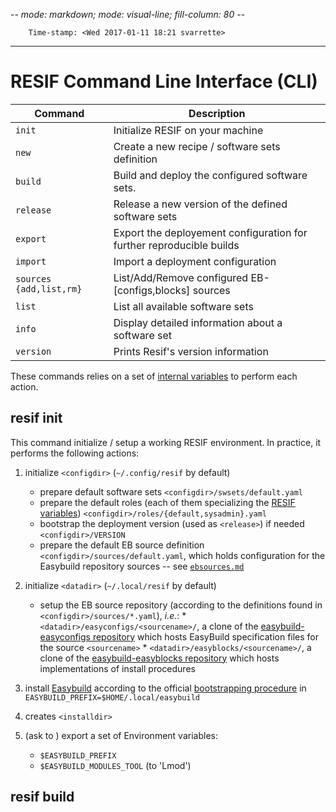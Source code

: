-*- mode: markdown; mode: visual-line; fill-column: 80 -*-

        Time-stamp: <Wed 2017-01-11 18:21 svarrette>

-------------------------------
# RESIF Command Line Interface (CLI)

| Command                 | Description                                                          |
|-------------------------|----------------------------------------------------------------------|
| `init`                  | Initialize RESIF on your machine                                     |
| `new`                   | Create a new recipe / software sets definition                       |
| `build`                 | Build and deploy the configured software sets.                       |
| `release`               | Release a new version of the defined software sets                   |
| `export`                | Export the deployement configuration for further reproducible builds |
| `import`                | Import a deployment configuration                                    |
| `sources {add,list,rm}` | List/Add/Remove configured EB-[configs,blocks] sources               |
| `list`                  | List all available software sets                                     |
| `info`                  | Display detailed information about a software set                    |
| `version`               | Prints Resif's version information                                   |

These commands relies on a set of [internal variables](variables.md) to perform each action.

## resif init

This command initialize / setup a working RESIF environment.
In practice, it performs the following actions:

1. initialize `<configdir>` (`~/.config/resif` by default)
    - prepare default software sets `<configdir>/swsets/default.yaml`
    - prepare the default roles (each of them specializing the [RESIF variables](variables.md))     `<configdir>/roles/{default,sysadmin}.yaml`
    - bootstrap the deployment version (used as `<release>`) if needed `<configdir>/VERSION`
    - prepare the default EB source definition `<configdir>/sources/default.yaml`, which holds configuration for the Easybuild repository sources -- see [`ebsources.md`](../ebsources.md)
2. initialize `<datadir>`   (`~/.local/resif`  by default)
    - setup the EB source repository (according to the definitions found in `<configdir>/sources/*.yaml`), _i.e._:
          * `<datadir>/easyconfigs/<sourcename>/`, a clone of the [easybuild-easyconfigs repository](https://github.com/hpcugent/easybuild-easyconfigs) which hosts EasyBuild specification files for the source `<sourcename>`
          * `<datadir>/easyblocks/<sourcename>/`, a clone of the [easybuild-easyblocks repository](https://github.com/hpcugent/easybuild-easyblocks) which hosts implementations of install procedures

3. install [Easybuild](https://hpcugent.github.io/easybuild) according to the official [bootstrapping procedure](http://easybuild.readthedocs.io/en/latest/Installation.html#bootstrapping-easybuild) in `EASYBUILD_PREFIX=$HOME/.local/easybuild`
4. creates `<installdir>`
5. (ask to ) export a set of Environment variables:
     - `$EASYBUILD_PREFIX`
     - `$EASYBUILD_MODULES_TOOL` (to 'Lmod')


## resif build
